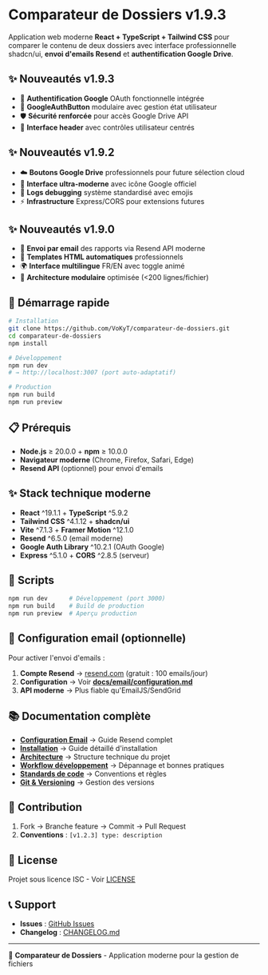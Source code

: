 # Comparateur de Dossiers v1.9.3

Application web moderne **React + TypeScript + Tailwind CSS** pour comparer le contenu de deux dossiers avec interface professionnelle shadcn/ui, **envoi d'emails Resend** et **authentification Google Drive**.

## ✨ Nouveautés v1.9.3
- 🔐 **Authentification Google** OAuth fonctionnelle intégrée
- 👤 **GoogleAuthButton** modulaire avec gestion état utilisateur  
- 🛡️ **Sécurité renforcée** pour accès Google Drive API
- 🎨 **Interface header** avec contrôles utilisateur centrés

## ✨ Nouveautés v1.9.2  
- ☁️ **Boutons Google Drive** professionnels pour future sélection cloud
- 🎯 **Interface ultra-moderne** avec icône Google officiel
- 🐛 **Logs debugging** système standardisé avec emojis
- ⚡ **Infrastructure** Express/CORS pour extensions futures

## ✨ Nouveautés v1.9.0  
- 📧 **Envoi par email** des rapports via Resend API moderne
- 🎨 **Templates HTML automatiques** professionnels
- 🌍 **Interface multilingue** FR/EN avec toggle animé
- 🔧 **Architecture modulaire** optimisée (<200 lignes/fichier)

## 🚀 Démarrage rapide

```bash
# Installation
git clone https://github.com/VoKyT/comparateur-de-dossiers.git
cd comparateur-de-dossiers
npm install

# Développement
npm run dev
# → http://localhost:3007 (port auto-adaptatif)

# Production
npm run build
npm run preview
```

## 📋 Prérequis
- **Node.js** ≥ 20.0.0 + **npm** ≥ 10.0.0
- **Navigateur moderne** (Chrome, Firefox, Safari, Edge)
- **Resend API** (optionnel) pour envoi d'emails

## ✨ Stack technique moderne
- **React** ^19.1.1 + **TypeScript** ^5.9.2
- **Tailwind CSS** ^4.1.12 + **shadcn/ui**
- **Vite** ^7.1.3 + **Framer Motion** ^12.1.0
- **Resend** ^6.5.0 (email moderne)
- **Google Auth Library** ^10.2.1 (OAuth Google)
- **Express** ^5.1.0 + **CORS** ^2.8.5 (serveur)

## 🔧 Scripts
```bash
npm run dev      # Développement (port 3000)
npm run build    # Build de production
npm run preview  # Aperçu production
```

## 📧 Configuration email (optionnelle)
Pour activer l'envoi d'emails :
1. **Compte Resend** → [resend.com](https://resend.com) (gratuit : 100 emails/jour)
2. **Configuration** → Voir **[docs/email/configuration.md](docs/email/configuration.md)**
3. **API moderne** → Plus fiable qu'EmailJS/SendGrid

## 📚 Documentation complète
- **[Configuration Email](docs/email/configuration.md)** → Guide Resend complet
- **[Installation](docs/setup/installation.md)** → Guide détaillé d'installation
- **[Architecture](ARCHITECTURE.md)** → Structure technique du projet  
- **[Workflow développement](docs/dev/workflow.md)** → Dépannage et bonnes pratiques
- **[Standards de code](docs/standards/coding.md)** → Conventions et règles
- **[Git & Versioning](docs/git/versioning.md)** → Gestion des versions

## 🤝 Contribution
1. Fork → Branche feature → Commit → Pull Request
2. **Conventions** : `[v1.2.3] type: description`

## 📝 License
Projet sous licence ISC - Voir [LICENSE](LICENSE)

## 📞 Support  
- **Issues** : [GitHub Issues](https://github.com/VoKyT/comparateur-de-dossiers/issues)
- **Changelog** : [CHANGELOG.md](CHANGELOG.md)

---
🚀 **Comparateur de Dossiers** - Application moderne pour la gestion de fichiers